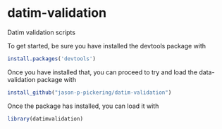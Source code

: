 # datim-validation
Datim validation scripts

To get started, be sure you have installed the devtools package with 
```R
install.packages('devtools')
```

Once you have installed that, you can proceed to try and load the data-validation package with

```R
install_github("jason-p-pickering/datim-validation")
```

Once the package has installed, you can load it with 

```R
library(datimvalidation)
```

